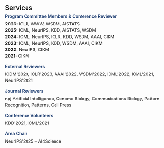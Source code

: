 <!-- <h1 id="services"></h1>

<h2 style="margin: 60px 0px 10px;">Services</h2>

<h4 style="margin:0 10px 0;">Program Committee Members</h4>

<ul style="margin:0 0 5px;">
  <li>..<a href="https://bmvc2023.org/people/organisers/"><autocolor>..</autocolor></a> <a href="h12"><autocolor>2022</autocolor></a>-<a href="12"><autocolor>2023</autocolor></a></li>
  <li>s<a href="https://www.acmmmasia.org/2020/committee.html"><autocolor>sd</autocolor></a></li>
</ul>

<h4 style="margin:0 10px 0;">sd</h4>

<ul style="margin:0 0 5px;">
  <li><a href="http://cvpr.thecvf.com/"><autocolor>...</autocolor></a></li>
  
</ul>

<h4 style="margin:0 10px 0;">...</h4>

<ul style="margin:0 0 5px;">
  <li><a href="https://ijcai-21.org/"><autocolor>...</autocolor></a></li>
</ul>

<h4 style="margin:0 10px 0;">..</h4>

<ul style="margin:0 0 5px;">
  <li><a href="http://cvpr2023.thecvf.com/"><autocolor>...</autocolor></a></li>
  
</ul>

<h4 style="margin:0 10px 0;">Journal Reviewers</h4>

<ul style="margin:0 0 20px;">
  <li><a href="https://www.computer.org/csdl/journal/tp"><autocolor>...</autocolor></a></li>
  
</ul>
 -->



<!-- <h2 style="color: #d0021b; font-weight: 800; margin: 40px 0 10px;">Service</h2>

<ul style="list-style-type: disc; margin-left: 20px; line-height: 1.7; padding-left: 10px;">


  <li><b>Program Committee Members & Conference Reviewer:</b>
      <ul style="list-style-type: none; margin: 6px 0 10px 0; padding-left: 0;">
	  <li><b>2026:</b> ICLR, WWW, WSDM, AISTATS</li>
	  <li><b>2025:</b> ICML, NeurIPS, KDD, AISTATS, WSDM</li>
	  <li><b>2024:</b> ICML, NeurIPS, ICLR, KDD, WSDM, AAAI, CIKM</li>
	  <li><b>2023:</b> ICML, NeurIPS, KDD, WSDM, AAAI, CIKM</li>
	  <li><b>2022:</b> NeurIPS, CIKM</li>
	  <li><b>2021:</b> CIKM</li>
    </ul>
  </li>

  <li><b>External Reviewers:</b> ICDM'2023, ICLR'2023, AAAI'2022, WSDM'2022, ICML'2022, ICML'2021, NeurIPS'2021</li>

  <li><b>Journal Reviewers:</b> npj Artificial Intelligence, Genome Biology, Communications Biology, Pattern Recognition, Patterns, Cell Press</li>

  <li><b>Conference Volunteers:</b> KDD'2021, ICML'2021</li>

  <li><b>Area Chair:</b> NeurIPS'2025 – AI4Science</li>
</ul>

 -->



<h1 id="services"></h1>

<h2 style="margin: 40px 0px 6px; font-weight: 600;">Services</h2>

<h4 style="margin: 0 0 6px; color: #1A3A6E; font-weight: 600;">Program Committee Members & Conference Reviewer</h4>
<ul style="list-style-type: none; margin: 0 0 15px 0; padding: 0; line-height: 1.5;">
  <li><b>2026:</b> ICLR, WWW, WSDM, AISTATS</li>
  <li><b>2025:</b> ICML, NeurIPS, KDD, AISTATS, WSDM</li>
  <li><b>2024:</b> ICML, NeurIPS, ICLR, KDD, WSDM, AAAI, CIKM</li>
  <li><b>2023:</b> ICML, NeurIPS, KDD, WSDM, AAAI, CIKM</li>
  <li><b>2022:</b> NeurIPS, CIKM</li>
  <li><b>2021:</b> CIKM</li>
</ul>

<h4 style="margin: 10px 0 6px; color: #1A3A6E; font-weight: 600;">External Reviewers</h4>
<p style="margin: 0 0 15px 0; line-height: 1.5;">
  ICDM'2023, ICLR'2023, AAAI'2022, WSDM'2022, ICML'2022, ICML'2021, NeurIPS'2021
</p>

<h4 style="margin: 10px 0 6px; color: #1A3A6E; font-weight: 600;">Journal Reviewers</h4>
<p style="margin: 0 0 15px 0; line-height: 1.5;">
  npj Artificial Intelligence, Genome Biology, Communications Biology, Pattern Recognition, Patterns, Cell Press
</p>

<h4 style="margin: 10px 0 6px; color: #1A3A6E; font-weight: 600;">Conference Volunteers</h4>
<p style="margin: 0 0 15px 0; line-height: 1.5;">
  KDD'2021, ICML'2021
</p>

<h4 style="margin: 10px 0 6px; color: #1A3A6E; font-weight: 600;">Area Chair</h4>
<p style="margin: 0 0 15px 0; line-height: 1.5;">
  NeurIPS'2025 – AI4Science
</p>



